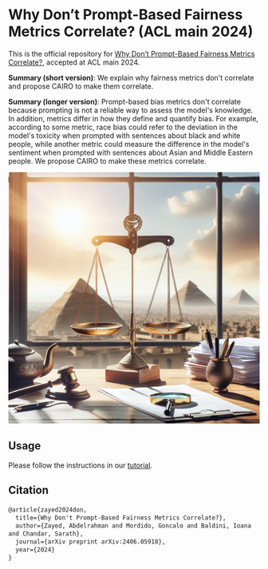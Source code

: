 # Why Don’t Prompt-Based Fairness Metrics Correlate? (ACL main 2024)

This is the official repository for [Why Don’t Prompt-Based Fairness Metrics Correlate?](https://arxiv.org/abs/2307.16704), accepted at ACL main 2024. 

**Summary (short version)**: We explain why fairness metrics don't correlate and propose CAIRO to make them correlate. 

**Summary (longer version)**: Prompt-based bias metrics don't correlate because prompting is not a reliable way to assess the model's knowledge. In addition, metrics differ in how they define and quantify bias. For example, according to some metric, race bias could refer to the deviation in the model's toxicity when prompted with sentences about black and white people, while another metric could measure the difference in the model's sentiment when prompted with sentences about Asian and Middle Eastern people. We propose CAIRO to make these metrics correlate.

<div style="text-align: center">
<img src="CAIRO.png" width="700">
<p style="text-align: center;">  </p>
</div>

## Usage
Please follow the instructions in our [tutorial](https://colab.research.google.com/drive/1wUJhuPR1PKu-BcxP2Lx_9dfzffCQ3-kE?usp=sharing).

## Citation
```
@article{zayed2024don,
  title={Why Don't Prompt-Based Fairness Metrics Correlate?},
  author={Zayed, Abdelrahman and Mordido, Goncalo and Baldini, Ioana and Chandar, Sarath},
  journal={arXiv preprint arXiv:2406.05918},
  year={2024}
}
```
